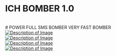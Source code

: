 # ICH BOMBER 1.0
<br/>
# POWER FULL SMS BOMBER VERY FAST BOMBER 



<br/>



<a href="Screenshot_2024-12-22-00-09-37-697_com.ICHRY.BOMBER.jpg">
  <img src="Screenshot_2024-12-22-00-09-37-697_com.ICHRY.BOMBER.jpg" alt="Description of Image">
</a>

<br/>



<a href="Screenshot_2024-12-22-00-09-42-964_com.google.android.apps.messaging.jpg">
  <img src="Screenshot_2024-12-22-00-09-42-964_com.google.android.apps.messaging.jpg" alt="Description of Image">
</a>
<br/>
<a href="Screenshot_2024-12-22-00-09-26-642_com.ICHRY.BOMBER.jpg">
  <img src="Screenshot_2024-12-22-00-09-26-642_com.ICHRY.BOMBER.jpg" alt="Description of Image">
</a>
<br/>
<a href="Screenshot_2024-12-22-00-09-45-869_com.google.android.apps.messaging.jpg">
  <img src="Screenshot_2024-12-22-00-09-45-869_com.google.android.apps.messaging.jpg" alt="Description of Image">
</a>
